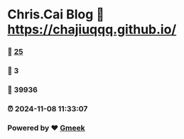 # Chris.Cai Blog :link: https://chajiuqqq.github.io/ 
### :page_facing_up: [25](https://chajiuqqq.github.io//tag.html) 
### :speech_balloon: 3 
### :hibiscus: 39936 
### :alarm_clock: 2024-11-08 11:33:07 
### Powered by :heart: [Gmeek](https://github.com/Meekdai/Gmeek)
